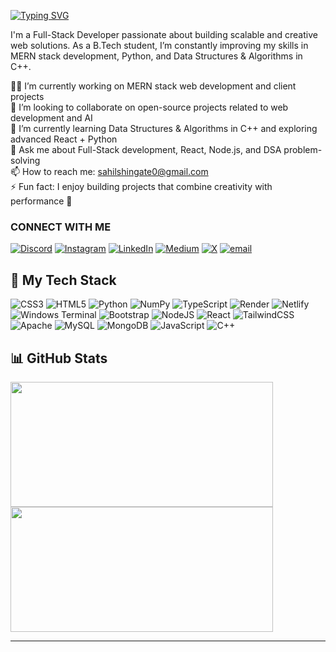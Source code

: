 [![Typing SVG](https://readme-typing-svg.demolab.com?font=Bitcount+Prop+Single&weight=500&size=30&pause=1000&color=FFFFFF&width=700&lines=Hi+%2C+Myself+Sahil+Shingate👋🏻;An+Explorer+of+DSA+%26+Web+Development;open+for+collaboration😁)](https://git.io/typing-svg)

I'm a Full-Stack Developer passionate about building scalable and creative web solutions. As a B.Tech student, I’m constantly improving my skills in MERN stack development, Python, and Data Structures & Algorithms in C++.

👨‍💻 I’m currently working on MERN stack web development and client projects  
🤝 I’m looking to collaborate on open-source projects related to web development and AI  
🌱 I’m currently learning Data Structures & Algorithms in C++ and exploring advanced React + Python  
💬 Ask me about Full-Stack development, React, Node.js, and DSA problem-solving  
📫 How to reach me: sahilshingate0@gmail.com  
⚡ Fun fact: I enjoy building projects that combine creativity with performance 🚀


### CONNECT WITH ME

[![Discord](https://img.shields.io/badge/Discord-%237289DA.svg?logo=discord&logoColor=white)](https://discord.gg/its_sahil.)
[![Instagram](https://img.shields.io/badge/Instagram-%23E4405F.svg?logo=Instagram&logoColor=white)](https://instagram.com/sahilshingate01)
[![LinkedIn](https://img.shields.io/badge/LinkedIn-%230077B5.svg?logo=linkedin&logoColor=white)](https://www.linkedin.com/in/sahil-shingate-906878355)
[![Medium](https://img.shields.io/badge/Medium-12100E?logo=medium&logoColor=white)](https://medium.com/@sahilshingate01)
[![X](https://img.shields.io/badge/X-black.svg?logo=X&logoColor=white)](https://x.com/sahilshingate96)
[![email](https://img.shields.io/badge/Email-D14836?logo=gmail&logoColor=white)](mailto:sahilshingate0@gmail.com)


## 🚀 My Tech Stack

![CSS3](https://img.shields.io/badge/css3-%231572B6.svg?style=for-the-badge&logo=css3&logoColor=white) 
![HTML5](https://img.shields.io/badge/html5-%23E34F26.svg?style=for-the-badge&logo=html5&logoColor=white) 
![Python](https://img.shields.io/badge/python-3670A0?style=for-the-badge&logo=python&logoColor=ffdd54) 
![NumPy](https://img.shields.io/badge/numpy-%23013243.svg?style=for-the-badge&logo=numpy&logoColor=white) 
![TypeScript](https://img.shields.io/badge/typescript-%23007ACC.svg?style=for-the-badge&logo=typescript&logoColor=white) 
![Render](https://img.shields.io/badge/Render-%46E3B7.svg?style=for-the-badge&logo=render&logoColor=white) 
![Netlify](https://img.shields.io/badge/netlify-%23000000.svg?style=for-the-badge&logo=netlify&logoColor=#00C7B7) 
![Windows Terminal](https://img.shields.io/badge/Windows%20Terminal-%234D4D4D.svg?style=for-the-badge&logo=windows-terminal&logoColor=white) 
![Bootstrap](https://img.shields.io/badge/bootstrap-%238511FA.svg?style=for-the-badge&logo=bootstrap&logoColor=white) 
![NodeJS](https://img.shields.io/badge/node.js-6DA55F?style=for-the-badge&logo=node.js&logoColor=white) 
![React](https://img.shields.io/badge/react-%2320232a.svg?style=for-the-badge&logo=react&logoColor=%2361DAFB) 
![TailwindCSS](https://img.shields.io/badge/tailwindcss-%2338B2AC.svg?style=for-the-badge&logo=tailwind-css&logoColor=white) 
![Apache](https://img.shields.io/badge/apache-%23D42029.svg?style=for-the-badge&logo=apache&logoColor=white) 
![MySQL](https://img.shields.io/badge/mysql-4479A1.svg?style=for-the-badge&logo=mysql&logoColor=white) 
![MongoDB](https://img.shields.io/badge/MongoDB-%234ea94b.svg?style=for-the-badge&logo=mongodb&logoColor=white) 
![JavaScript](https://img.shields.io/badge/javascript-%23323330.svg?style=for-the-badge&logo=javascript&logoColor=%23F7DF1E) 
![C++](https://img.shields.io/badge/c++-%2300599C.svg?style=for-the-badge&logo=c%2B%2B&logoColor=white)

## 📊 GitHub Stats

<p>
  <img src="https://github-readme-stats.vercel.app/api?username=sahilshingate01&theme=dark&hide_border=false&include_all_commits=false&count_private=false" width="420" height="200"/>
  <img src="https://github-readme-stats.vercel.app/api/top-langs/?username=sahilshingate01&theme=dark&hide_border=false&include_all_commits=false&count_private=false&layout=compact" width="420" height="200"/>
</p>


---
